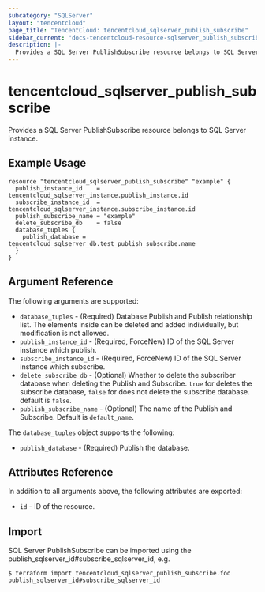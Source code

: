 ```yaml
---
subcategory: "SQLServer"
layout: "tencentcloud"
page_title: "TencentCloud: tencentcloud_sqlserver_publish_subscribe"
sidebar_current: "docs-tencentcloud-resource-sqlserver_publish_subscribe"
description: |-
  Provides a SQL Server PublishSubscribe resource belongs to SQL Server instance.
---
```


# tencentcloud_sqlserver_publish_subscribe

Provides a SQL Server PublishSubscribe resource belongs to SQL Server instance.

## Example Usage

```hcl
resource "tencentcloud_sqlserver_publish_subscribe" "example" {
  publish_instance_id    = tencentcloud_sqlserver_instance.publish_instance.id
  subscribe_instance_id  = tencentcloud_sqlserver_instance.subscribe_instance.id
  publish_subscribe_name = "example"
  delete_subscribe_db    = false
  database_tuples {
    publish_database = tencentcloud_sqlserver_db.test_publish_subscribe.name
  }
}
```

## Argument Reference

The following arguments are supported:

* `database_tuples` - (Required) Database Publish and Publish relationship list. The elements inside can be deleted and added individually, but modification is not allowed.
* `publish_instance_id` - (Required, ForceNew) ID of the SQL Server instance which publish.
* `subscribe_instance_id` - (Required, ForceNew) ID of the SQL Server instance which subscribe.
* `delete_subscribe_db` - (Optional) Whether to delete the subscriber database when deleting the Publish and Subscribe. `true` for deletes the subscribe database, `false` for does not delete the subscribe database. default is `false`.
* `publish_subscribe_name` - (Optional) The name of the Publish and Subscribe. Default is `default_name`.

The `database_tuples` object supports the following:

* `publish_database` - (Required) Publish the database.

## Attributes Reference

In addition to all arguments above, the following attributes are exported:

* `id` - ID of the resource.



## Import

SQL Server PublishSubscribe can be imported using the publish_sqlserver_id#subscribe_sqlserver_id, e.g.

```
$ terraform import tencentcloud_sqlserver_publish_subscribe.foo publish_sqlserver_id#subscribe_sqlserver_id
```

